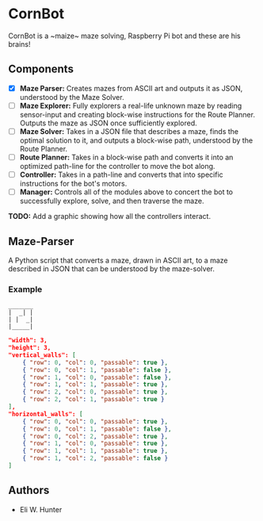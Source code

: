 # CornBot

CornBot is a ~maize~ maze solving, Raspberry Pi bot and these are his brains!

## Components

* [x] **Maze Parser:** Creates mazes from ASCII art and outputs it as JSON, understood by the Maze
  Solver.
* [ ] **Maze Explorer:** Fully explorers a real-life unknown maze by reading sensor-input and
  creating block-wise instructions for the Route Planner. Outputs the maze as JSON once sufficiently
  explored.
* [ ] **Maze Solver:** Takes in a JSON file that describes a maze, finds the optimal solution
  to it, and outputs a block-wise path, understood by the Route Planner.
* [ ] **Route Planner:** Takes in a block-wise path and converts it into an optimized path-line for
  the controller to move the bot along.
* [ ] **Controller:** Takes in a path-line and converts that into specific instructions for the
  bot's motors.
* [ ] **Manager:** Controls all of the modules above to concert the bot to successfully explore,
  solve, and then traverse the maze.

**TODO:** Add a graphic showing how all the controllers interact.

## Maze-Parser

A Python script that converts a maze, drawn in ASCII art, to a maze described in JSON that can be
understood by the maze-solver.


### Example

```plaintext
_______
|  _| |
| |  _|
|_____|
```

```json
"width": 3,
"height": 3,
"vertical_walls": [
    { "row": 0, "col": 0, "passable": true },
    { "row": 0, "col": 1, "passable": false },
    { "row": 1, "col": 0, "passable": false },
    { "row": 1, "col": 1, "passable": true },
    { "row": 2, "col": 0, "passable": true },
    { "row": 2, "col": 1, "passable": true }
],
"horizontal_walls": [
    { "row": 0, "col": 0, "passable": true },
    { "row": 0, "col": 1, "passable": false },
    { "row": 0, "col": 2, "passable": true },
    { "row": 1, "col": 0, "passable": true },
    { "row": 1, "col": 1, "passable": true },
    { "row": 1, "col": 2, "passable": false }
]
```

## Authors

* Eli W. Hunter
